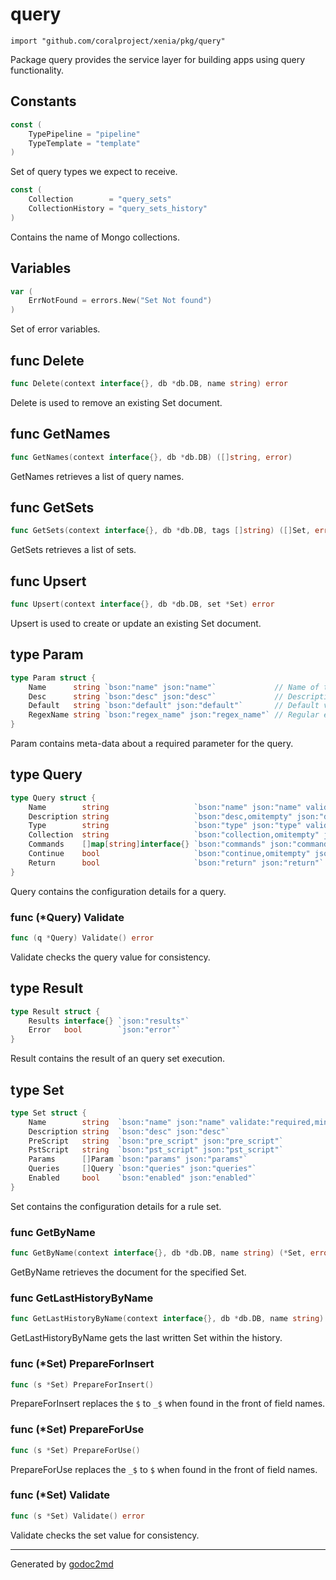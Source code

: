 
# query
    import "github.com/coralproject/xenia/pkg/query"

Package query provides the service layer for building apps using
query functionality.




## Constants
``` go
const (
    TypePipeline = "pipeline"
    TypeTemplate = "template"
)
```
Set of query types we expect to receive.

``` go
const (
    Collection        = "query_sets"
    CollectionHistory = "query_sets_history"
)
```
Contains the name of Mongo collections.


## Variables
``` go
var (
    ErrNotFound = errors.New("Set Not found")
)
```
Set of error variables.


## func Delete
``` go
func Delete(context interface{}, db *db.DB, name string) error
```
Delete is used to remove an existing Set document.


## func GetNames
``` go
func GetNames(context interface{}, db *db.DB) ([]string, error)
```
GetNames retrieves a list of query names.


## func GetSets
``` go
func GetSets(context interface{}, db *db.DB, tags []string) ([]Set, error)
```
GetSets retrieves a list of sets.


## func Upsert
``` go
func Upsert(context interface{}, db *db.DB, set *Set) error
```
Upsert is used to create or update an existing Set document.



## type Param
``` go
type Param struct {
    Name      string `bson:"name" json:"name"`             // Name of the parameter.
    Desc      string `bson:"desc" json:"desc"`             // Description about the parameter.
    Default   string `bson:"default" json:"default"`       // Default value for the parameter.
    RegexName string `bson:"regex_name" json:"regex_name"` // Regular expression name.
}
```
Param contains meta-data about a required parameter for the query.











## type Query
``` go
type Query struct {
    Name        string                   `bson:"name" json:"name" validate:"required,min=3"`                                 // Unique name per query document.
    Description string                   `bson:"desc,omitempty" json:"desc,omitempty"`                                       // Description of this specific query.
    Type        string                   `bson:"type" json:"type" validate:"required,min=8"`                                 // TypePipeline, TypeTemplate
    Collection  string                   `bson:"collection,omitempty" json:"collection,omitempty" validate:"required,min=3"` // Name of the collection to use for processing the query.
    Commands    []map[string]interface{} `bson:"commands" json:"commands"`                                                   // Commands to process for the query.
    Continue    bool                     `bson:"continue,omitempty" json:"continue,omitempty"`                               // Indicates that on failure to process the next query.
    Return      bool                     `bson:"return" json:"return"`                                                       // Return the results back to the user with Name as the key.
}
```
Query contains the configuration details for a query.











### func (\*Query) Validate
``` go
func (q *Query) Validate() error
```
Validate checks the query value for consistency.



## type Result
``` go
type Result struct {
    Results interface{} `json:"results"`
    Error   bool        `json:"error"`
}
```
Result contains the result of an query set execution.











## type Set
``` go
type Set struct {
    Name        string  `bson:"name" json:"name" validate:"required,min=3"` // Name of the query set.
    Description string  `bson:"desc" json:"desc"`                           // Description of the query set.
    PreScript   string  `bson:"pre_script" json:"pre_script"`               // Name of a script document to prepend.
    PstScript   string  `bson:"pst_script" json:"pst_script"`               // Name of a script document to append.
    Params      []Param `bson:"params" json:"params"`                       // Collection of parameters.
    Queries     []Query `bson:"queries" json:"queries"`                     // Collection of queries.
    Enabled     bool    `bson:"enabled" json:"enabled"`                     // If the query set is enabled to run.
}
```
Set contains the configuration details for a rule set.









### func GetByName
``` go
func GetByName(context interface{}, db *db.DB, name string) (*Set, error)
```
GetByName retrieves the document for the specified Set.


### func GetLastHistoryByName
``` go
func GetLastHistoryByName(context interface{}, db *db.DB, name string) (*Set, error)
```
GetLastHistoryByName gets the last written Set within the history.




### func (\*Set) PrepareForInsert
``` go
func (s *Set) PrepareForInsert()
```
PrepareForInsert replaces the `$` to `_$` when found in the front of field names.



### func (\*Set) PrepareForUse
``` go
func (s *Set) PrepareForUse()
```
PrepareForUse replaces the `_$` to `$` when found in the front of field names.



### func (\*Set) Validate
``` go
func (s *Set) Validate() error
```
Validate checks the set value for consistency.









- - -
Generated by [godoc2md](http://godoc.org/github.com/davecheney/godoc2md)